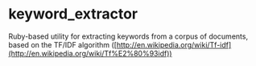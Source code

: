 keyword_extractor
=================

Ruby-based utility for extracting keywords from a corpus of documents, based on the 
TF/IDF algorithm ([http://en.wikipedia.org/wiki/Tf-idf](http://en.wikipedia.org/wiki/Tf%E2%80%93idf))

